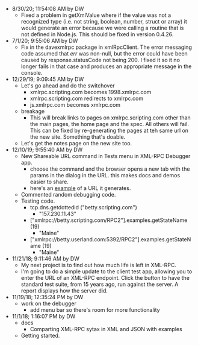 * 8/30/20; 11:54:08 AM by DW
   * Fixed a problem in getXmlValue where if the value was not a recognized type (i.e. not string, boolean, number, struct or array) it would generate an error because we were calling a routine that is not defined in Node.js. This should be fixed in version 0.4.26.
* 7/1/20; 9:55:06 AM by DW
   * Fix in the davexmlrpc package in xmlRpcClient. The error messaging code assumed that <i>err</i> was non-null, but the error could have been caused by response.statusCode not being 200. I fixed it so it no longer fails in that case and produces an appropriate message in the console. 
* 12/29/19; 9:09:45 AM by DW
   * Let's go ahead and do the switchover
      * xmlrpc.scripting.com becomes 1998.xmlrpc.com 
      * xmlrpc.scripting.com redirects to xmlrpc.com
      * js.xmlrpc.com becomes xmlrpc.com
   * breakage
      * This will break links to pages on xmlrpc.scripting.com other than the main pages, the home page and the spec. All others will fail. This can be fixed by re-generating the pages at teh same url on the new site. Something that's doable. 
   * Let's get the notes page on the new site too.
* 12/10/19; 9:55:40 AM by DW
   * New Shareable URL command in Tests menu in XML-RPC Debugger app.
      * choose the command and the browser opens a new tab with the params in the dialog in the URL. this makes docs and demos easier to share. 
      * here's an <a href="http://scripting.com/code/xmlrpcdebugger/?endpoint=http%3A%2F%2Fbetty.userland.com%2FRPC2&verb=examples.getStateNames&params=%5B12%2C%2022%2C%2032%2C%2042%5D&format=xml">example</a> of a URL it generates. 
   * Commented random debugging code. 
   * Testing code.
      * tcp.dns.getdottedid ("betty.scripting.com")
         * "157.230.11.43"
      * ["xmlrpc://betty.scripting.com/RPC2"].examples.getStateName (19)
         * "Maine"
      * ["xmlrpc://betty.userland.com:5392/RPC2"].examples.getStateName (19)
         * "Maine"
* 11/21/18; 9:11:46 AM by DW
   * My next project is to find out how much life is left in XML-RPC.
   * I'm going to do a simple update to the client test app, allowing you to enter the URL of an XML-RPC endpoint. Click the button to have the standard test suite, from 15 years ago, run against the server. A report displays how the server did. 
* 11/19/18; 12:35:24 PM by DW
   * work on the debugger
      * add menu bar so there's room for more functionality
* 11/1/18; 1:16:07 PM by DW
   * docs
      * Comparting XML-RPC sytax in XML and JSON with examples
   * Getting started.
